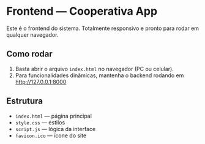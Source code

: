 # Frontend — Cooperativa App

Este é o frontend do sistema. Totalmente responsivo e pronto para rodar em qualquer navegador.

## Como rodar

1. Basta abrir o arquivo `index.html` no navegador (PC ou celular).
2. Para funcionalidades dinâmicas, mantenha o backend rodando em http://127.0.0.1:8000

## Estrutura
- `index.html` — página principal
- `style.css` — estilos
- `script.js` — lógica da interface
- `favicon.ico` — ícone do site
